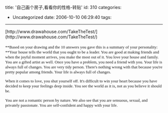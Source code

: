 title: '自己画个房子,看看你的性格-转贴'
id: 310
categories:
  - Uncategorized
date: 2006-10-10 06:29:40
tags:
---

<div id="msgcns!9697D6160EFEBC17!925" class="bvMsg"><div>[http://www.drawahouse.com/TakeTheTest/](http://www.drawahouse.com/TakeTheTest/)</div>
<div> </div>
<div><font size="2"><font face="Trebuchet MS">**Based on your drawing and the 10 answers you gave this is a summary of your personality:
**Your house tells the world that you ought to be a leader. You are good at making friends and when the joyful moment arrives, you make the most out of it. You love your house and family. You are a gifted artist as well. Once you have a problem, you need a friend with you. Your life is always full of changes. You are very tidy person. There's nothing wrong with that because you're pretty popular among friends. Your life is always full of changes. 

When it comes to love, you shut yourself off. It's difficult to win your heart because you have decided to keep your feelings deep inside. You see the world as it is, not as you believe it should be. 

You are not a romantic person by nature. We also see that you are sensuous, sexual, and privately passionate. You are self-confident and happy with your life.</font></font></div>
<div><font face="Trebuchet MS" size="2"></font> </div>
<div> </div></div>